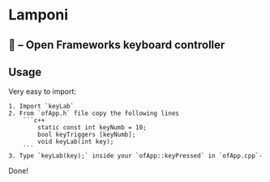 # Lamponi
🎏 – Open Frameworks keyboard controller
------------------------------------------------

## Usage 
Very easy to import:   

	1. Import `keyLab` 
	2. From `ofApp.h` file copy the following lines
		```c++
			static const int keyNumb = 10;		
			bool keyTriggers [keyNumb];
			void keyLab(int key);
		```
	3. Type `keyLab(key);` inside your `ofApp::keyPressed` in `ofApp.cpp`-

Done!
